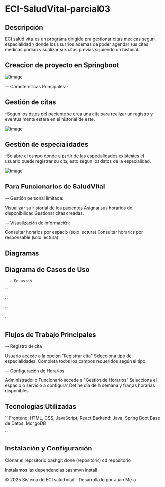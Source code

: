 # ECI-SaludVital-parcial03

## Descripción

ECI salud vital es un programa dirigido pra gestionar citas medicas segun especialidad y donde los usuarios ademas de poder agendar sus citas medicas podran visualizar sus citas previas siguiendo un historial.

## Creacion de proyecto en Springboot
![image](https://github.com/user-attachments/assets/169ab1df-d915-4a7e-b61b-c3472a427331)

-- Características Principales--

## Gestión de citas
-Segun los datos del paciente se crea una cita para realizar un registro y eventualmente estara en el historial de este.

![image](https://github.com/user-attachments/assets/22261c08-f3fb-4afb-837a-04a23b1b4916)

## Gestión de especialidades

-Se abre el campo donde a partir de las especialidades existentes el usuario puede registrar su cita, esto segun los datos de la especialidad.

![image](https://github.com/user-attachments/assets/ecf68fba-b650-403a-a272-400828f0da37)


## Para Funcionarios de SaludVital

-- Gestión personal limitada:

Visualizar su historial de los pacientes
Asignar sus horarios de disponibilidad 
Gestionar citas creadas.


-- Visualización de información:

Consultar horarios por espacio (solo lectura)
Consultar horarios por responsable (solo lectura)

## Diagramas



## Diagrama de Casos de Uso
      - En astah

´´

´´

´´

´´


## Flujos de Trabajo Principales
-- Registro de cita

Usuario accede a la opción "Registrar cita"
Selecciona tipo de especialidades.
Completa todos los campos requeridos según el tipo


-- Configuración de Horarios

Administrador o Funcionario accede a "Gestión de Horarios"
Selecciona el espacio o servicio a configurar
Define día de la semana y franjas horarias disponibles


## Tecnologías Utilizadas

  ´´
Frontend: HTML, CSS, JavaScript, React
Backend: Java, Spring Boot
Base de Datos: MongoDB

  ´´

## Instalación y Configuración

Clonar el repositorio
bashgit clone (repositorio)
cd repositorio

Instalamos las dependencias
bashmvn install





© 2025 Sistema de ECI salud vital - Desarrollado por Juan Mejía

